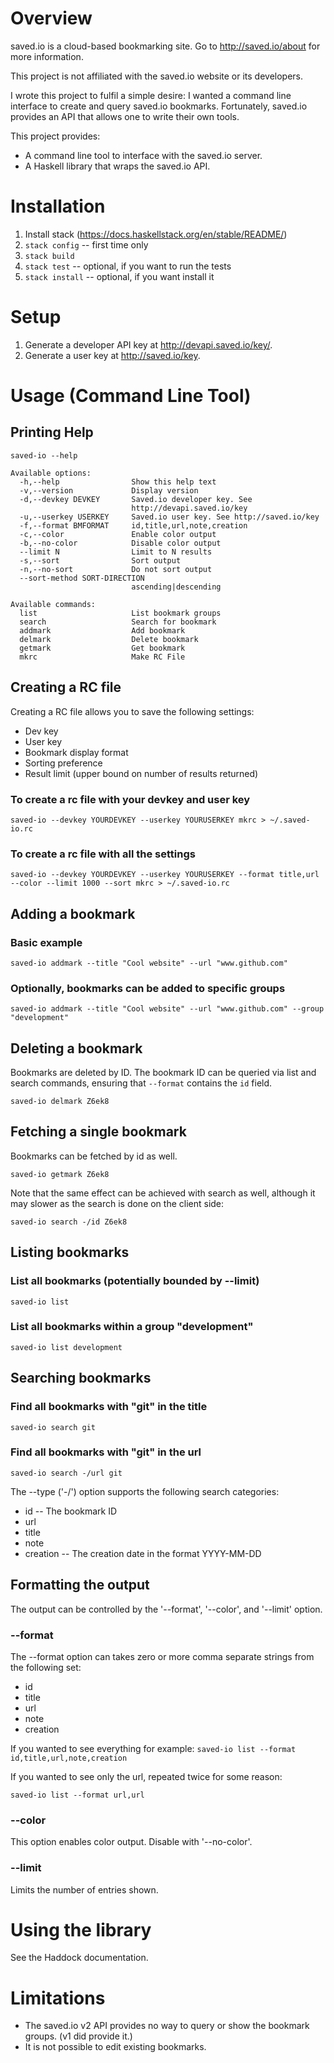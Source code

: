 Overview
========

saved.io is a cloud-based bookmarking site.  Go to http://saved.io/about for
more information.

This project is not affiliated with the saved.io website or its developers.

I wrote this project to fulfil a simple desire: I wanted a command line
interface to create and query saved.io bookmarks.  Fortunately, saved.io
provides an API that allows one to write their own tools.

This project provides:

- A command line tool to interface with the saved.io server.
- A Haskell library that wraps the saved.io API.

Installation
============
 1. Install stack (https://docs.haskellstack.org/en/stable/README/)
 2. `stack config`  -- first time only
 3. `stack build`
 4. `stack test`    -- optional, if you want to run the tests
 5. `stack install` -- optional, if you want install it

Setup
=====
 1. Generate a developer API key at http://devapi.saved.io/key/.
 2. Generate a user key at http://saved.io/key.


Usage (Command Line Tool)
=========================

Printing Help
----------------
`saved-io --help`

```
Available options:
  -h,--help                Show this help text
  -v,--version             Display version
  -d,--devkey DEVKEY       Saved.io developer key. See
                           http://devapi.saved.io/key
  -u,--userkey USERKEY     Saved.io user key. See http://saved.io/key
  -f,--format BMFORMAT     id,title,url,note,creation
  -c,--color               Enable color output
  -b,--no-color            Disable color output
  --limit N                Limit to N results
  -s,--sort                Sort output
  -n,--no-sort             Do not sort output
  --sort-method SORT-DIRECTION
                           ascending|descending

Available commands:
  list                     List bookmark groups
  search                   Search for bookmark
  addmark                  Add bookmark
  delmark                  Delete bookmark
  getmark                  Get bookmark
  mkrc                     Make RC File
```

Creating a RC file
------------------
Creating a RC file allows you to save the following settings:

 - Dev key
 - User key
 - Bookmark display format
 - Sorting preference
 - Result limit (upper bound on number of results returned)

### To create a rc file with your devkey and user key
`saved-io --devkey YOURDEVKEY --userkey YOURUSERKEY mkrc > ~/.saved-io.rc`

### To create a rc file with all the settings
`saved-io --devkey YOURDEVKEY --userkey YOURUSERKEY --format title,url --color --limit 1000 --sort mkrc > ~/.saved-io.rc`

Adding a bookmark
-----------------
### Basic example
`saved-io addmark --title "Cool website" --url "www.github.com"`

### Optionally, bookmarks can be added to specific groups
`saved-io addmark --title "Cool website" --url "www.github.com" --group "development"`

Deleting a bookmark
-------------------
Bookmarks are deleted by ID.  The bookmark ID can be queried via list and
search commands, ensuring that `--format` contains the `id` field.

`saved-io delmark Z6ek8`

Fetching a single bookmark
--------------------------
Bookmarks can be fetched by id as well.

`saved-io getmark Z6ek8`

Note that the same effect can be achieved with search as well, although it may
slower as the search is done on the client side:

`saved-io search -/id Z6ek8`

Listing bookmarks
-----------------
### List all bookmarks (potentially bounded by --limit)
`saved-io list`

### List all bookmarks within a group "development"
`saved-io list development`

Searching bookmarks
-------------------
### Find all bookmarks with "git" in the title
`saved-io search git`

### Find all bookmarks with "git" in the url
`saved-io search -/url git`

The --type ('-/') option supports the following search categories:

 - id  -- The bookmark ID
 - url
 - title
 - note
 - creation -- The creation date in the format YYYY-MM-DD

Formatting the output
---------------------
The output can be controlled by the '--format', '--color', and '--limit' option.

### --format
The --format option can takes zero or more comma separate strings from the following set:

 - id
 - title
 - url
 - note
 - creation

If you wanted to see everything for example:
`saved-io list --format id,title,url,note,creation`

If you wanted to see only the url, repeated twice for some reason:

`saved-io list --format url,url`

### --color
This option enables color output.  Disable with '--no-color'.

### --limit
Limits the number of entries shown.

Using the library
=================
See the Haddock documentation.

Limitations
===========
 * The saved.io v2 API provides no way to query or show the bookmark groups.
   (v1 did provide it.)
 * It is not possible to edit existing bookmarks.
